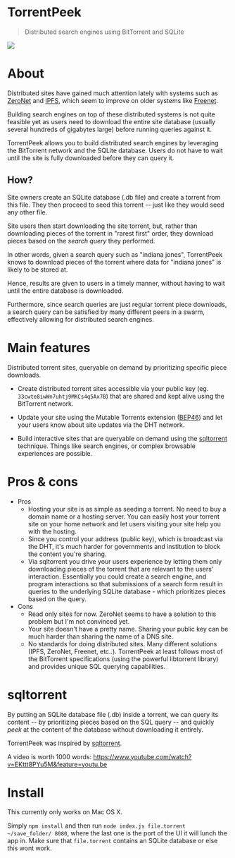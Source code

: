 # TorrentPeek

> Distributed search engines using BitTorrent and SQLite

![](https://github.com/lmatteis/torrent-peek/blob/master/out.gif?raw=true)

# About

Distributed sites have gained much attention lately with systems such as [ZeroNet](https://zeronet.io/) and [IPFS](https://ipfs.io/), which seem to improve on older systems like [Freenet](https://freenetproject.org/).

Building search engines on top of these distributed systems is not quite feasible yet as users need to download the entire site database (usually several hundreds of gigabytes large) before running queries against it.

TorrentPeek allows you to build distributed search engines by leveraging the BitTorrent network and the SQLite database. Users do not have to wait until the site is fully downloaded before they can query it.

## How?

Site owners create an SQLite database (.db file) and create a torrent from this file. They then proceed to seed this torrent -- just like they would seed any other file.

Site users then start downloading the site torrent, but, rather than downloading pieces of the torrent in "rarest first" order, they download pieces based on the *search query* they performed.

In other words, given a search query such as "indiana jones", TorrentPeek knows to download pieces of the torrent where data for "indiana jones" is likely to be stored at.

Hence, results are given to users in a timely manner, without having to wait until the entire database is downloaded.

Furthermore, since search queries are just regular torrent piece downloads, a search query can be satisfied by many different peers in a swarm, effectively allowing for distributed search engines.

# Main features

Distributed torrent sites, queryable on demand by prioritizing specific piece downloads.

* Create distributed torrent sites accessible via your public key (eg. `33cwte8iwWn7uhtj9MKCs4q5Ax7B`) that are shared and kept alive using the BitTorrent network.

* Update your site using the Mutable Torrents extension ([BEP46](http://bittorrent.org/beps/bep_0046.html)) and let your users know about site updates via the DHT network.

* Build interactive sites that are queryable on demand using the [sqltorrent](https://github.com/bittorrent/sqltorrent) technique. Things like search engines, or complex browsable experiences are possible.

# Pros & cons

* Pros
  * Hosting your site is as simple as seeding a torrent. No need to buy a domain name or a hosting server. You can easily host your torrent site on your home network and let users visiting your site help you with the hosting.
  * Since you control your address (public key), which is broadcast via the DHT, it's much harder for governments and institution to block the content you're sharing.
  * Via sqltorrent you drive your users experience by letting them only downloading pieces of the torrent that are relevant to the users' interaction. Essentially you could create a search engine, and program interactions so that submissions of a search form result in queries to the underlying SQLite database - which prioritizes pieces based on the query.
* Cons
  * Read only sites for now. ZeroNet seems to have a solution to this problem but I'm not convinced yet.
  * Your site doesn't have a pretty name. Sharing your public key can be much harder than sharing the name of a DNS site.
  * No standards for doing distributed sites. Many different solutions (IPFS, ZeroNet, Freenet, etc..). TorrentPeek at least follows most of the BitTorrent specifications (using the powerful libtorrent library) and provides unique SQL querying capabilities.

# sqltorrent

By putting an SQLite database file (.db) inside a torrent, we can query its content -- by prioritizing pieces based on the SQL query -- and quickly *peek* at the content of the database without downloading it entirely.

TorrentPeek was inspired by [sqltorrent](https://github.com/bittorrent/sqltorrent).


A video is worth 1000 words: https://www.youtube.com/watch?v=EKttt8PYu5M&feature=youtu.be


# Install

This currently only works on Mac OS X.

Simply `npm install` and then run `node index.js file.torrent ~/save_folder/ 8080`, where the last one is the port of the UI it will lunch the app in. Make sure that `file.torrent` contains an SQLite database or else this wont work.
